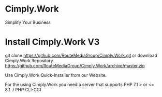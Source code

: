 # Cimply.Work
Simplify Your Business

# Install Cimply.Work V3
git clone https://github.com/RouteMediaGroup/Cimply.Work.git 
or download Cimply.Work Repository https://github.com/RouteMediaGroup/Cimply.Work/archive/master.zip

Use Cimply.Work Quick-Installer from our Website.

For the using Cimply.Work you need a server that supports PHP 7.1 > or <= 8.1. / PHP CLI-CGI
